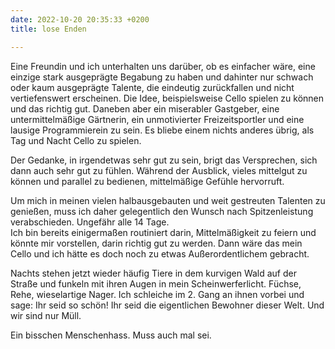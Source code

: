 ```yaml
---
date: 2022-10-20 20:35:33 +0200
title: lose Enden

---
```

Eine Freundin und ich unterhalten uns darüber, ob es einfacher wäre, eine einzige stark ausgeprägte Begabung zu haben und dahinter nur schwach oder kaum ausgeprägte Talente, die eindeutig zurückfallen und nicht vertiefenswert erscheinen. Die Idee, beispielsweise Cello spielen zu können und das richtig gut. Daneben aber ein miserabler Gastgeber, eine untermittelmäßige Gärtnerin, ein unmotivierter Freizeitsportler und eine lausige Programmierein zu sein. Es bliebe einem nichts anderes übrig, als Tag und Nacht Cello zu spielen.

Der Gedanke, in irgendetwas sehr gut zu sein, brigt das Versprechen, sich dann auch sehr gut zu fühlen. Während der Ausblick, vieles mittelgut zu können und parallel zu bedienen, mittelmäßige Gefühle hervorruft.

Um mich in meinen vielen halbausgebauten und weit gestreuten Talenten zu genießen, muss ich daher gelegentlich den Wunsch nach Spitzenleistung verabschieden. Ungefähr alle 14 Tage.  
Ich bin bereits einigermaßen routiniert darin, Mittelmäßigkeit zu feiern und könnte mir vorstellen, darin richtig gut zu werden. Dann wäre das mein Cello und ich hätte es doch noch zu etwas Außerordentlichem gebracht.

Nachts stehen jetzt wieder häufig Tiere in dem kurvigen Wald auf der Straße und funkeln mit ihren Augen in mein Scheinwerferlicht. Füchse, Rehe, wieselartige Nager. Ich schleiche im 2. Gang an ihnen vorbei und sage: Ihr seid so schön! Ihr seid die eigentlichen Bewohner dieser Welt. Und wir sind nur Müll.

Ein bisschen Menschenhass. Muss auch mal sei.